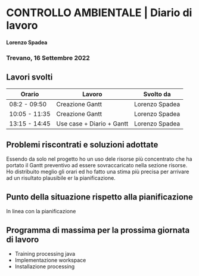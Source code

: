 # CONTROLLO AMBIENTALE | Diario di lavoro
#### Lorenzo Spadea
### Trevano, 16 Settembre 2022

## Lavori svolti


|Orario        |Lavoro                                         |Svolto da                  |
|--------------|-----------------------------------------------|---------------------------|
|08:2 - 09:50  |Creazione Gantt                                | Lorenzo Spadea            |
|10:05 - 11:35 |Creazione Gantt                                | Lorenzo Spadea            |
|13:15 - 14:45 |Use case + Diario + Gantt                      | Lorenzo Spadea            |



##  Problemi riscontrati e soluzioni adottate
Essendo da solo nel progetto ho un uso dele risorse più concentrato che ha portato il Gantt
preventivo ad essere sovraccaricato nella sezione risorse.
Ho distribuito meglio gli orari ed ho fatto una stima più precisa per arrivare ad un risultato
plausibile er la pianificazione.

## Punto della situazione rispetto alla pianificazione
In linea con la pianificazione

## Programma di massima per la prossima giornata di lavoro
- Training processing java
- Implementazione workspace 
- Installazione processing